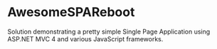 AwesomeSPAReboot
================

Solution demonstrating a pretty simple Single Page Application using ASP.NET MVC 4 and various JavaScript frameworks. 